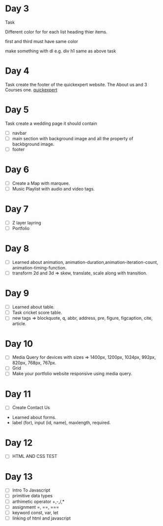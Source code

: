 # Day 3

Task

Different color for
for each list heading thier items.

first and third must have same color

make something with dl e.g. div h1 same as above task

# Day 4

Task
create the footer of the quickexpert website. The About us and 3 Courses one.
[quickexpert](https://quickxpertinfotech.com/)

# Day 5

Task
create a wedding page it should contain

- [ ] navbar
- [ ] main section with background image and all the property of backbground image.
- [ ] footer

# Day 6

- [ ] Create a Map with marquee.
- [ ] Music Playlist with audio and video tags.

# Day 7

- [ ] Z layer layring
- [ ] Portfolio

# Day 8

- [ ] Learned about animation, animation-duration,animation-iteration-count, animation-timing-function.
- [ ] transform 2d and 3d => skew, translate, scale along with transition.

# Day 9

- [ ] Learned about table.
- [ ] Task cricket score table.
- [ ] new tags => blockquote, q, abbr, address, pre, figure, figcaption, cite, article.

# Day 10

- [ ] Media Query for devices with sizes => 1400px, 1200px, 1024px, 992px, 820px, 768px, 767px.
- [ ] Grid
- [ ] Make your portfolio website responsive using media query.

# Day 11

- [ ] Create Contact Us
- Learned about forms.
- label (for), input (id, name), maxlength, required.

# Day 12

- [ ] HTML AND CSS TEST

# Day 13

- [ ] Intro To Javascript
- [ ] primitive data types
- [ ] arthimetic operator +,-,/,\*
- [ ] assignment =, ==, ===
- [ ] keyword const, var, let
- [ ] linking of html and javascript
